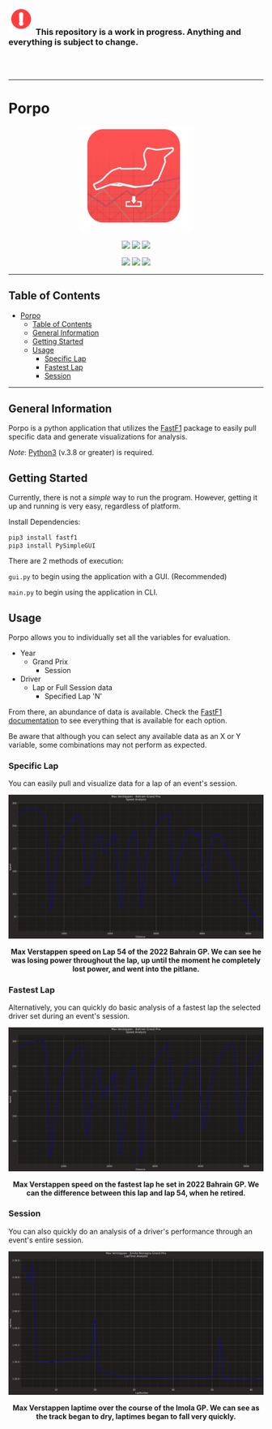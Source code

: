 <img align="left" width="50" height="50" src="src/common/images/construct.png">&nbsp;
### &nbsp;This repository is a work in progress. Anything and everything is subject to change.
</br>&nbsp;

------

# Porpo

<p align="center">
  <img src = src/common/images/icon.png width=45% />
</p>

<p align="center">
  <img src = https://img.shields.io/github/license/dtech-auto/F1DataAnalysis />
    </>
  <img src = https://img.shields.io/github/languages/top/dtech-auto/F1DataAnalysis />
    </>
  <img src = https://img.shields.io/github/v/release/dtech-auto/F1DataAnalysis?display_name=tag&include_prereleases />
    </>
</p>

<p align="center">
  <img src = https://img.shields.io/github/commit-activity/w/dtech-auto/F1DataAnalysis />
    </>
  <img src = https://img.shields.io/github/last-commit/dtech-auto/F1DataAnalysis />
    </>
  <img src = https://img.shields.io/github/issues-raw/dtech-auto/F1DataAnalysis />
</p>

------

## Table of Contents
- [Porpo](#porpo)
  - [Table of Contents](#table-of-contents)
  - [General Information](#general-information)
  - [Getting Started](#getting-started)
  - [Usage](#usage)
    - [Specific Lap](#specific-lap)
    - [Fastest Lap](#fastest-lap)
    - [Session](#session)

------

## General Information

Porpo is a python application that utilizes the [FastF1](https://github.com/theOehrly/Fast-F1) package to easily pull specific data and generate visualizations for analysis.

*Note*: [Python3](https://www.python.org/downloads/) (v.3.8 or greater) is required.

## Getting Started
Currently, there is not a *simple* way to run the program. However, getting it up and running is very easy, regardless of platform. 

Install Dependencies:

```
pip3 install fastf1
pip3 install PySimpleGUI
```

There are 2 methods of execution:

`gui.py` to begin using the application with a GUI. (Recommended)

`main.py` to begin using the application in CLI.

## Usage

Porpo allows you to individually set all the variables for evaluation. 
- Year
  - Grand Prix
    - Session
- Driver
  - Lap or Full Session data
    - Specified Lap 'N'

From there, an abundance of data is available. Check the [FastF1 documentation](https://theoehrly.github.io/Fast-F1/) to see everything that is available for each option.

Be aware that although you can select any available data as an X or Y variable, some combinations may not perform as expected. 

### Specific Lap
You can easily pull and visualize data for a lap of an event's session.

![VER_SpeedL_Bah](/src/examples/images/ver_bah_last_speed.png)
<figcaption align = "center">
  <b>Max Verstappen speed on Lap 54 of the 2022 Bahrain GP. We can see he was losing power throughout the lap, up until the moment he completely lost power, and went into the pitlane.</b>
</figcaption>

### Fastest Lap
Alternatively, you can quickly do basic analysis of a fastest lap the selected driver set during an event's session.

![VER_SpeedF_Bah](/src/examples/images/ver_bah_fastest_speed.png)
<figcaption align = "center">
  <b>Max Verstappen speed on the fastest lap he set in 2022 Bahrain GP. We can the difference between this lap and lap 54, when he retired.</b>
</figcaption>

### Session
You can also quickly do an analysis of a driver's performance through an event's entire session.

![VER_SpeedF_Bah](/src/examples/images/ver_imola_laptime.png)
<figcaption align = "center">
  <b>Max Verstappen laptime over the course of the Imola GP. We can see as the track began to dry, laptimes began to fall very quickly.</b>
</figcaption>

